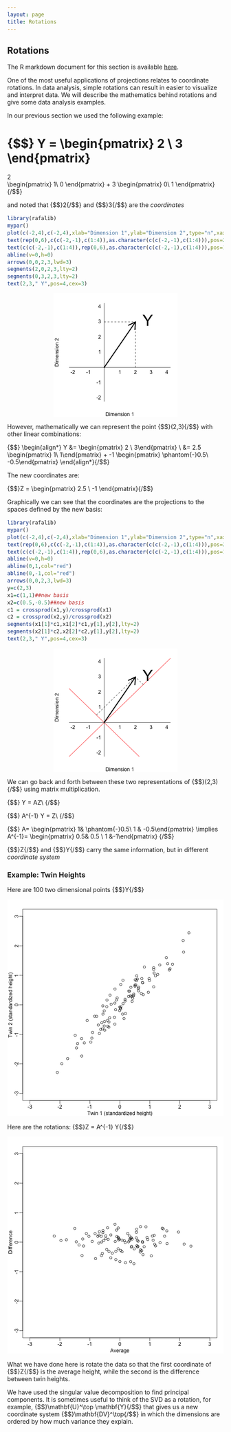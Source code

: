```yaml
---
layout: page
title: Rotations
---
```





## Rotations

The R markdown document for this section is available [here](https://github.com/genomicsclass/labs/tree/master/highdim/rotations.Rmd).

One of the most useful applications of projections relates to coordinate rotations. In data analysis, simple rotations can result in easier to visualize and interpret data. We will describe the mathematics behind rotations and give some data analysis examples.
 
In our previous section we used the following example: 

{$$}
Y = \begin{pmatrix} 2 \\ 
3 
\end{pmatrix} 
= 
2  
\begin{pmatrix} 1\\
0 
\end{pmatrix} + 
3 
\begin{pmatrix} 0\\ 
1 
\end{pmatrix} 
{/$$}

and noted that {$$}2{/$$} and {$$}3{/$$} are the _coordinates_



```r
library(rafalib)
mypar()
plot(c(-2,4),c(-2,4),xlab="Dimension 1",ylab="Dimension 2",type="n",xaxt="n",yaxt="n",bty="n")
text(rep(0,6),c(c(-2,-1),c(1:4)),as.character(c(c(-2,-1),c(1:4))),pos=2)
text(c(c(-2,-1),c(1:4)),rep(0,6),as.character(c(c(-2,-1),c(1:4))),pos=1)
abline(v=0,h=0)
arrows(0,0,2,3,lwd=3)
segments(2,0,2,3,lty=2)
segments(0,3,2,3,lty=2)
text(2,3," Y",pos=4,cex=3)
```

<img src="images/R/rotations-tmp-unnamed-chunk-1-1.png" title="plot of chunk unnamed-chunk-1" alt="plot of chunk unnamed-chunk-1" style="display: block; margin: auto;" />

However, mathematically we can represent the point {$$}(2,3){/$$} with other linear combinations:

{$$}
\begin{align*}
Y &= \begin{pmatrix} 2 \\ 3\end{pmatrix} \\
&= 2.5 \begin{pmatrix} 1\\ 1\end{pmatrix} + -1 \begin{pmatrix} \phantom{-}0.5\\ -0.5\end{pmatrix} 
\end{align*}{/$$}

The new coordinates are:

{$$}Z = \begin{pmatrix} 2.5 \\ -1 \end{pmatrix}{/$$}

Graphically we can see that the coordinates are the projections to the spaces defined by the new basis:


```r
library(rafalib)
mypar()
plot(c(-2,4),c(-2,4),xlab="Dimension 1",ylab="Dimension 2",type="n",xaxt="n",yaxt="n",bty="n")
text(rep(0,6),c(c(-2,-1),c(1:4)),as.character(c(c(-2,-1),c(1:4))),pos=2)
text(c(c(-2,-1),c(1:4)),rep(0,6),as.character(c(c(-2,-1),c(1:4))),pos=1)
abline(v=0,h=0)
abline(0,1,col="red")
abline(0,-1,col="red")
arrows(0,0,2,3,lwd=3)
y=c(2,3)
x1=c(1,1)##new basis
x2=c(0.5,-0.5)##new basis
c1 = crossprod(x1,y)/crossprod(x1)
c2 = crossprod(x2,y)/crossprod(x2)
segments(x1[1]*c1,x1[2]*c1,y[1],y[2],lty=2)
segments(x2[1]*c2,x2[2]*c2,y[1],y[2],lty=2)
text(2,3," Y",pos=4,cex=3)
```

<img src="images/R/rotations-tmp-unnamed-chunk-2-1.png" title="plot of chunk unnamed-chunk-2" alt="plot of chunk unnamed-chunk-2" style="display: block; margin: auto;" />

We can go back and forth between these two representations of {$$}(2,3){/$$} using matrix multiplication.

{$$}
Y =   AZ\\
{/$$}

{$$}
 A^{-1} Y =  Z\\
{/$$}

{$$}
A= \begin{pmatrix} 1& \phantom{-}0.5\\ 1 & -0.5\end{pmatrix} \implies
A^{-1}= \begin{pmatrix} 0.5& 0.5 \\ 1 &-1\end{pmatrix}
{/$$}

{$$}Z{/$$} and {$$}Y{/$$} carry the same information, but in different _coordinate system_

### Example: Twin Heights

Here are 100 two dimensional points {$$}Y{/$$}

![plot of chunk twin-heights](images/R/rotations-tmp-twin-heights-1.png) 

Here are the rotations: {$$}Z = A^{-1} Y{/$$}

![plot of chunk twin-heights-rotated](images/R/rotations-tmp-twin-heights-rotated-1.png) 

What we have done here is rotate the data so that the first coordinate of {$$}Z{/$$} is the average height, while the second is the difference between twin heights. 

We have used the singular value decomposition to find principal components. It is sometimes useful to think of the SVD as a rotation, for example, {$$}\mathbf{U}^\top \mathbf{Y}{/$$} that gives us a new coordinate system {$$}\mathbf{DV}^\top{/$$} in which the dimensions are ordered by how much variance they explain. 



